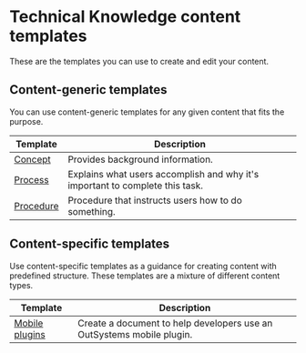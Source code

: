 # Technical Knowledge content templates

These are the templates you can use to create and edit your content.

## Content-generic templates

You can use content-generic templates for any given content that fits the purpose.

| Template                  | Description                                                                  |
| ------------------------- | ---------------------------------------------------------------------------- |
| [Concept](concept.md)     | Provides background information.                                             |
| [Process](process.md)     | Explains what users accomplish and why it's important to complete this task. |
| [Procedure](procedure.md) | Procedure that instructs users how to do something.                          |

## Content-specific templates

Use content-specific templates as a guidance for creating content with predefined structure. These templates are a mixture of different content types. 

| Template                                                         | Description                                                           |
| ---------------------------------------------------------------- | --------------------------------------------------------------------- |
| [Mobile plugins](./mobile-plugins/mobile-plugin-doc-template.md) | Create a document to help developers use an OutSystems mobile plugin. |
